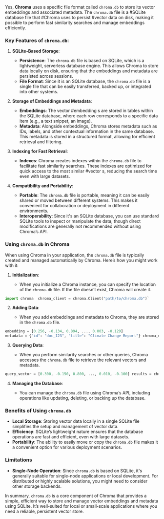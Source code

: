 
Yes, **Chroma** uses a specific file format called `chroma.db` to store its vector embeddings and associated metadata. The `chroma.db` file is a #SQLite database file that #Chroma uses to persist #vector data on disk, making it possible to perform fast similarity searches and manage embeddings efficiently.

### Key Features of `chroma.db`:

1. **SQLite-Based Storage**:
    - **Persistence**: The `chroma.db` file is based on SQLite, which is a lightweight, serverless database engine. This allows Chroma to store data locally on disk, ensuring that the embeddings and metadata are persisted across sessions.
    - **File Format**: Since it is an SQLite database, the `chroma.db` file is a single file that can be easily transferred, backed up, or integrated into other systems.
2. **Storage of Embeddings and Metadata**:
    - **Embeddings**: The vector #embedding s  are stored in tables within the SQLite database, where each row corresponds to a specific data item (e.g., a text snippet, an image).
    - **Metadata**: Alongside embeddings, Chroma stores metadata such as IDs, labels, and other contextual information in the same database. This metadata is stored in a structured format, allowing for efficient retrieval and filtering.
3. **Indexing for Fast Retrieval**:
    - **Indexes**: Chroma creates indexes within the `chroma.db` file to facilitate fast similarity searches. These indexes are optimized for quick access to the most similar #vector s, reducing the search time even with large datasets.
4. **Compatibility and Portability**:
    
    - **Portable**: The `chroma.db` file is portable, meaning it can be easily shared or moved between different systems. This makes it convenient for collaboration or deployment in different environments.
    - **Interoperability**: Since it's an SQLite database, you can use standard SQLite tools to inspect or manipulate the data, though direct modifications are generally not recommended without using Chroma’s API.

### Using `chroma.db` in Chroma

When using Chroma in your application, the `chroma.db` file is typically created and managed automatically by Chroma. Here’s how you might work with it:

1. **Initialization**:
    
    - When you initialize a Chroma instance, you can specify the location of the `chroma.db` file. If the file doesn’t exist, Chroma will create it.
    
```python
import chroma  chroma_client = chroma.Client("path/to/chroma.db")`
```
2. **Adding Data**:
    
    - When you add embeddings and metadata to Chroma, they are stored in the `chroma.db` file.
    
```python
embedding = [0.256, -0.134, 0.894, ..., 0.003, -0.129] 
metadata = {"id": "doc_123", "title": "Climate Change Report"} chroma_client.add(embedding=embedding, metadata=metadata)`
```` 
3. **Querying Data**:
    
    - When you perform similarity searches or other queries, Chroma accesses the `chroma.db` file to retrieve the relevant vectors and metadata.
    
```python
query_vector = [0.300, -0.150, 0.800, ..., 0.010, -0.100] results = chroma_client.query(query_vector=query_vector, top_k=5)`
``` 
4. **Managing the Database**:
    
    - You can manage the `chroma.db` file using Chroma’s API, including operations like updating, deleting, or backing up the database.

### Benefits of Using `chroma.db`

- **Local Storage**: Storing vector data locally in a single SQLite file simplifies the setup and management of vector data.
- **Efficiency**: SQLite’s lightweight nature ensures that the database operations are fast and efficient, even with large datasets.
- **Portability**: The ability to easily move or copy the `chroma.db` file makes it a convenient option for various deployment scenarios.

### Limitations

- **Single-Node Operation**: Since `chroma.db` is based on SQLite, it's generally suitable for single-node applications or local development. For distributed or highly scalable solutions, you might need to consider other storage backends.

In summary, `chroma.db` is a core component of Chroma that provides a simple, efficient way to store and manage vector embeddings and metadata using SQLite. It’s well-suited for local or small-scale applications where you need a reliable, persistent vector store.